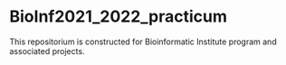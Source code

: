 # BioInf2021_2022_practicum

This repositorium is constructed for Bioinformatic Institute program and associated projects. 

